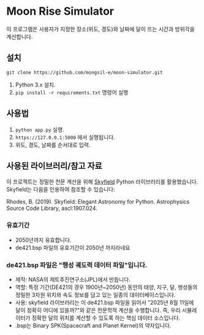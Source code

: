 # Moon Rise Simulator

이 프로그램은 사용자가 지정한 장소(위도, 경도)와 날짜에 달이 뜨는 시간과 방위각을 계산합니다.

## 설치
`git clone https://github.com/mongsil-e/moon-simulator.git`


1. Python 3.x 설치.
2. `pip install -r requirements.txt` 명령어 실행

## 사용법
1. `python app.py` 실행.
2. `https://127.0.0.1:5000` 에서 실행됩니다.
3. 위도, 경도, 날짜를 순서대로 입력.
   



## 사용된 라이브러리/참고 자료

이 프로젝트는 정밀한 천문 계산을 위해 [Skyfield](http://rhodesmill.org/skyfield/) Python 라이브러리를 활용했습니다. Skyfield는 다음을 인용하여 참조할 수 있습니다:

Rhodes, B. (2019). Skyfield: Elegant Astronomy for Python. Astrophysics Source Code Library, ascl:1907.024.

### 유효기간
- 2050년까지 유효합니다.
- de421.bsp 파일의 유효기간이 2050년 까지라네요
  
### de421.bsp 파일은 "행성 궤도력 데이터 파일"입니다.
- 제작: NASA의 제트추진연구소(JPL)에서 만듭니다.
- 역할: 특정 기간(DE421의 경우 1900년~2050년) 동안의 태양, 지구, 달, 행성들의 정밀한 3차원 위치와 속도 정보를 담고 있는 일종의 데이터베이스입니다.
- 사용: skyfield 라이브러리는 이 de421.bsp 파일을 읽어서 "2025년 8월 11일에 달이 정확히 어디에 있을까?"와 같은 천문학적 계산을 수행합니다. 즉, 우리 시뮬레이터가 정확한 달의 위치를 계산할 수 있도록 하는 핵심 데이터 소스입니다.
- .bsp는 Binary SPK(Spacecraft and Planet Kernel)의 약자입니다.
